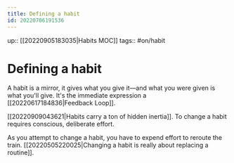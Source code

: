 ```yaml
---
title: Defining a habit
id: 20220706191536
---
```

up:: [[20220905183035|Habits MOC]]
tags:: #on/habit 

# Defining a habit
A habit is a mirror, it gives what you give it—and what you were given is what you'll give. It's the immediate expression a [[20220617184836|Feedback Loop]].

[[20220909043621|Habits carry a ton of hidden inertia]]. To change a habit requires conscious, deliberate effort. 

As you attempt to change a habit, you have to expend effort to reroute the train. [[20220505220025|Changing a habit is really about replacing a routine]].